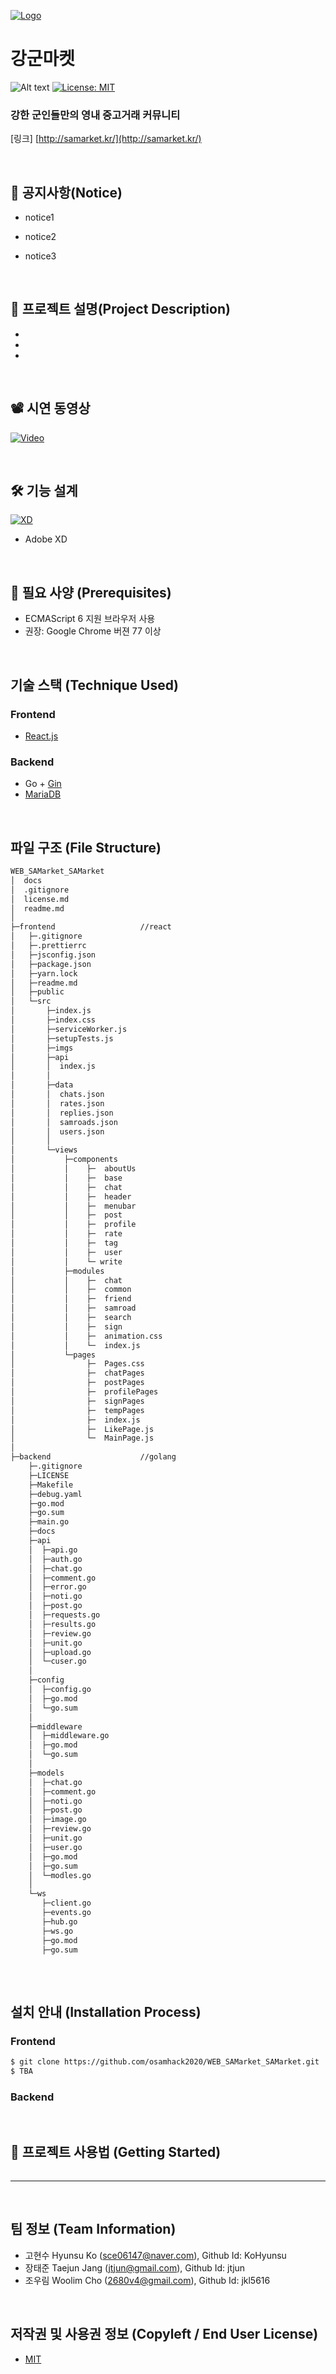 [![Logo](docs/imgs/logo.png)](https://samarket.kr)
# 강군마켓 
![Alt text](https://img.shields.io/badge/data-web-green) 
[![License: MIT](https://img.shields.io/badge/License-MIT-yellow.svg)](https://opensource.org/licenses/MIT)

### 강한 군인들만의 영내 중고거래 커뮤니티 

[링크] [http://samarket.kr/](http://samarket.kr/)

<br>

## 📌 공지사항(Notice)
- notice1

- notice2

- notice3

<br>

## 📜 프로젝트 설명(Project Description)
- 

-

-

<br>

## 📽️ 시연 동영상
[![Video](docs/imgs/video.png)](https://www.youtube.com)

<br>

## 🛠️ 기능 설계
 [![XD](docs/imgs/xd_proto.png)](https://www.tinyurl.com/samxdclr)
 - Adobe XD

<br>

## 📌 필요 사양 (Prerequisites)
* ECMAScript 6 지원 브라우저 사용
* 권장: Google Chrome 버젼 77 이상

<br>

## 기술 스택 (Technique Used)

### Frontend
 -  [React.js](https://ko.reactjs.org/)

### Backend
 - Go + [Gin](https://github.com/gin-gonic/gin)
 - [MariaDB](https://mariadb.com/)

<br>

## 파일 구조 (File Structure)

```sh
WEB_SAMarket_SAMarket
│  docs
│  .gitignore
│  license.md
│  readme.md
│
├─frontend                   //react
│   ├─.gitignore
│   ├─.prettierrc
│   ├─jsconfig.json
│   ├─package.json
│   ├─yarn.lock
│   ├─readme.md
│   ├─public
│   └─src
│       ├─index.js
│       ├─index.css
│       ├─serviceWorker.js
│       ├─setupTests.js
│       ├─imgs
│       ├─api
│       │  index.js
│       │
│       ├─data
│       │  chats.json
│       │  rates.json
│       │  replies.json
│       │  samroads.json
│       │  users.json
│       │
│       └─views
│           ├─components
│           │    ├─  aboutUs
│           │    ├─  base
│           │    ├─  chat
│           │    ├─  header
│           │    ├─  menubar
│           │    ├─  post
│           │    ├─  profile
│           │    ├─  rate
│           │    ├─  tag
│           │    ├─  user
│           │    └─ write
│           ├─modules
│           │    ├─  chat
│           │    ├─  common
│           │    ├─  friend
│           │    ├─  samroad
│           │    ├─  search
│           │    ├─  sign
│           │    ├─  animation.css
│           │    └─  index.js
│           └─pages    
│                ├─  Pages.css
│                ├─  chatPages
│                ├─  postPages
│                ├─  profilePages
│                ├─  signPages
│                ├─  tempPages
│                ├─  index.js
│                ├─  LikePage.js
│                └─  MainPage.js
│
├─backend                    //golang
    ├─.gitignore
    ├─LICENSE
    ├─Makefile
    ├─debug.yaml
    ├─go.mod
    ├─go.sum
    ├─main.go
    ├─docs
    ├─api
    │  ├─api.go
    │  ├─auth.go
    │  ├─chat.go
    │  ├─comment.go
    │  ├─error.go
    │  ├─noti.go
    │  ├─post.go
    │  ├─requests.go
    │  ├─results.go
    │  ├─review.go
    │  ├─unit.go
    │  ├─upload.go
    │  └─cuser.go
    │
    ├─config
    │  ├─config.go
    │  ├─go.mod
    │  └─go.sum
    │
    ├─middleware
    │  ├─middleware.go
    │  ├─go.mod
    │  └─go.sum
    │
    ├─models
    │  ├─chat.go
    │  ├─comment.go
    │  ├─noti.go
    │  ├─post.go
    │  ├─image.go
    │  ├─review.go
    │  ├─unit.go
    │  ├─user.go
    │  ├─go.mod
    │  ├─go.sum
    │  └─modles.go
    │
    └─ws
       ├─client.go
       ├─events.go
       ├─hub.go
       ├─ws.go
       ├─go.mod
       ├─go.sum
                        
```
<br>

## 설치 안내 (Installation Process)

### Frontend
```bash
$ git clone https://github.com/osamhack2020/WEB_SAMarket_SAMarket.git
$ TBA
```
### Backend

<br>

## 🎨 프로젝트 사용법 (Getting Started)
```bash
```

---

<br>

## 팀 정보 (Team Information)
- 고현수 Hyunsu Ko (sce06147@naver.com), Github Id: KoHyunsu
- 장태준 Taejun Jang (jtjun@gmail.com), Github Id: jtjun
- 조우림 Woolim Cho (2680v4@gmail.com), Github Id: jkl5616

<br>

## 저작권 및 사용권 정보 (Copyleft / End User License)
 * [MIT](license.md)
